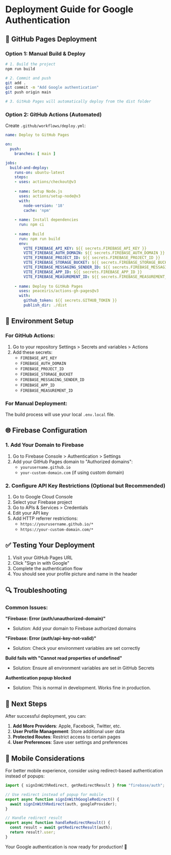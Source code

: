 # Deployment Guide for Google Authentication

## 🚀 GitHub Pages Deployment

### Option 1: Manual Build & Deploy
```bash
# 1. Build the project
npm run build

# 2. Commit and push
git add .
git commit -m "Add Google authentication"
git push origin main

# 3. GitHub Pages will automatically deploy from the dist folder
```

### Option 2: GitHub Actions (Automated)
Create `.github/workflows/deploy.yml`:

```yaml
name: Deploy to GitHub Pages

on:
  push:
    branches: [ main ]

jobs:
  build-and-deploy:
    runs-on: ubuntu-latest
    steps:
    - uses: actions/checkout@v3
    
    - name: Setup Node.js
      uses: actions/setup-node@v3
      with:
        node-version: '18'
        cache: 'npm'
    
    - name: Install dependencies
      run: npm ci
    
    - name: Build
      run: npm run build
      env:
        VITE_FIREBASE_API_KEY: ${{ secrets.FIREBASE_API_KEY }}
        VITE_FIREBASE_AUTH_DOMAIN: ${{ secrets.FIREBASE_AUTH_DOMAIN }}
        VITE_FIREBASE_PROJECT_ID: ${{ secrets.FIREBASE_PROJECT_ID }}
        VITE_FIREBASE_STORAGE_BUCKET: ${{ secrets.FIREBASE_STORAGE_BUCKET }}
        VITE_FIREBASE_MESSAGING_SENDER_ID: ${{ secrets.FIREBASE_MESSAGING_SENDER_ID }}
        VITE_FIREBASE_APP_ID: ${{ secrets.FIREBASE_APP_ID }}
        VITE_FIREBASE_MEASUREMENT_ID: ${{ secrets.FIREBASE_MEASUREMENT_ID }}
    
    - name: Deploy to GitHub Pages
      uses: peaceiris/actions-gh-pages@v3
      with:
        github_token: ${{ secrets.GITHUB_TOKEN }}
        publish_dir: ./dist
```

## 🔧 Environment Setup

### For GitHub Actions:
1. Go to your repository Settings > Secrets and variables > Actions
2. Add these secrets:
   - `FIREBASE_API_KEY`
   - `FIREBASE_AUTH_DOMAIN`
   - `FIREBASE_PROJECT_ID`
   - `FIREBASE_STORAGE_BUCKET`
   - `FIREBASE_MESSAGING_SENDER_ID`
   - `FIREBASE_APP_ID`
   - `FIREBASE_MEASUREMENT_ID`

### For Manual Deployment:
The build process will use your local `.env.local` file.

## 🌐 Firebase Configuration

### 1. Add Your Domain to Firebase
1. Go to Firebase Console > Authentication > Settings
2. Add your GitHub Pages domain to "Authorized domains":
   - `yourusername.github.io`
   - `your-custom-domain.com` (if using custom domain)

### 2. Configure API Key Restrictions (Optional but Recommended)
1. Go to Google Cloud Console
2. Select your Firebase project
3. Go to APIs & Services > Credentials
4. Edit your API key
5. Add HTTP referrer restrictions:
   - `https://yourusername.github.io/*`
   - `https://your-custom-domain.com/*`

## ✅ Testing Your Deployment

1. Visit your GitHub Pages URL
2. Click "Sign in with Google"
3. Complete the authentication flow
4. You should see your profile picture and name in the header

## 🔍 Troubleshooting

### Common Issues:

**"Firebase: Error (auth/unauthorized-domain)"**
- Solution: Add your domain to Firebase authorized domains

**"Firebase: Error (auth/api-key-not-valid)"**
- Solution: Check your environment variables are set correctly

**Build fails with "Cannot read properties of undefined"**
- Solution: Ensure all environment variables are set in GitHub Secrets

**Authentication popup blocked**
- Solution: This is normal in development. Works fine in production.

## 🎯 Next Steps

After successful deployment, you can:

1. **Add More Providers**: Apple, Facebook, Twitter, etc.
2. **User Profile Management**: Store additional user data
3. **Protected Routes**: Restrict access to certain pages
4. **User Preferences**: Save user settings and preferences

## 📱 Mobile Considerations

For better mobile experience, consider using redirect-based authentication instead of popups:

```javascript
import { signInWithRedirect, getRedirectResult } from "firebase/auth";

// Use redirect instead of popup for mobile
export async function signInWithGoogleRedirect() {
  await signInWithRedirect(auth, googleProvider);
}

// Handle redirect result
export async function handleRedirectResult() {
  const result = await getRedirectResult(auth);
  return result?.user;
}
```

Your Google authentication is now ready for production! 🎉